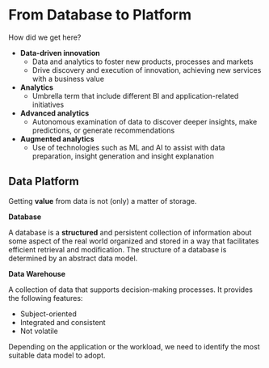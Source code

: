 # From Database to Platform

How did we get here?

- **Data-driven innovation**
    - Data and analytics to foster new products, processes and markets
    - Drive discovery and execution of innovation, achieving new services with a business value
- **Analytics**
    - Umbrella term that include different BI and application-related initiatives
- **Advanced analytics**
    - Autonomous examination of data to discover deeper insights, make predictions, or generate recommendations
- **Augmented analytics**
    - Use of technologies such as ML and AI to assist with data preparation, insight generation and insight explanation 

## Data Platform

Getting **value** from data is not (only) a matter of storage.

**Database**

A database is a **structured** and persistent collection of information about some aspect of the real world organized and stored in a way that facilitates efficient retrieval and modification.
The structure of a database is determined by an abstract data model.

**Data Warehouse**

A collection of data that supports decision-making processes.
It provides the following features:

- Subject-oriented
- Integrated and consistent
- Not volatile

Depending on the application or the workload, we need to identify the most suitable data model to adopt.


